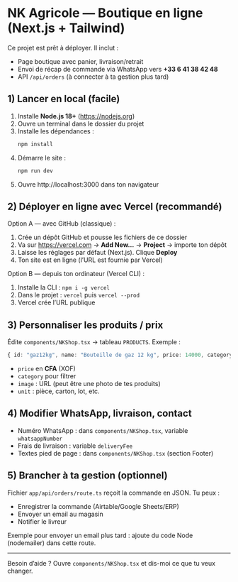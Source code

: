 
# NK Agricole — Boutique en ligne (Next.js + Tailwind)

Ce projet est prêt à déployer. Il inclut :
- Page boutique avec panier, livraison/retrait
- Envoi de récap de commande via WhatsApp vers **+33 6 41 38 42 48**
- API `/api/orders` (à connecter à ta gestion plus tard)

## 1) Lancer en local (facile)

1. Installe **Node.js 18+** (https://nodejs.org)
2. Ouvre un terminal dans le dossier du projet
3. Installe les dépendances :
   ```bash
   npm install
   ```
4. Démarre le site :
   ```bash
   npm run dev
   ```
5. Ouvre http://localhost:3000 dans ton navigateur

## 2) Déployer en ligne avec Vercel (recommandé)

Option A — avec GitHub (classique) :
1. Crée un dépôt GitHub et pousse les fichiers de ce dossier
2. Va sur https://vercel.com → **Add New…** → **Project** → importe ton dépôt
3. Laisse les réglages par défaut (Next.js). Clique **Deploy**
4. Ton site est en ligne (l’URL est fournie par Vercel)

Option B — depuis ton ordinateur (Vercel CLI) :
1. Installe la CLI : `npm i -g vercel`
2. Dans le projet : `vercel` puis `vercel --prod`
3. Vercel crée l’URL publique

## 3) Personnaliser les produits / prix

Édite `components/NKShop.tsx` → tableau `PRODUCTS`. Exemple :
```ts
{ id: "gaz12kg", name: "Bouteille de gaz 12 kg", price: 14000, category: "Gaz", image: "URL_IMAGE", unit: "pièce" }
```
- `price` en **CFA** (XOF)
- `category` pour filtrer
- `image` : URL (peut être une photo de tes produits)
- `unit` : pièce, carton, lot, etc.

## 4) Modifier WhatsApp, livraison, contact

- Numéro WhatsApp : dans `components/NKShop.tsx`, variable `whatsappNumber`
- Frais de livraison : variable `deliveryFee`
- Textes pied de page : dans `components/NKShop.tsx` (section Footer)

## 5) Brancher à ta gestion (optionnel)

Fichier `app/api/orders/route.ts` reçoit la commande en JSON.
Tu peux :
- Enregistrer la commande (Airtable/Google Sheets/ERP)
- Envoyer un email au magasin
- Notifier le livreur

Exemple pour envoyer un email plus tard : ajoute du code Node (nodemailer) dans cette route.

---
Besoin d’aide ? Ouvre `components/NKShop.tsx` et dis-moi ce que tu veux changer.
